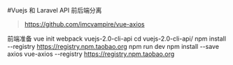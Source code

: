 #Vuejs 和 Laravel API 前后端分离

>https://github.com/imcvampire/vue-axios

前端准备
vue init webpack vuejs-2.0-cli-api
cd vuejs-2.0-cli-api/
npm install --registry https://registry.npm.taobao.org
npm run dev
npm install --save axios vue-axios --registry https://registry.npm.taobao.org

